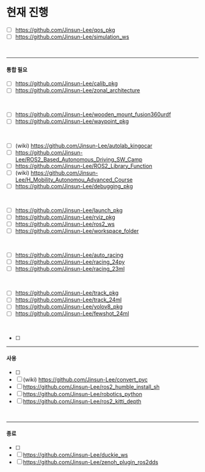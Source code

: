 # 현재 진행
- [ ] https://github.com/Jinsun-Lee/qos_pkg
- [ ] https://github.com/Jinsun-Lee/simulation_ws

</br>

---

#### 통합 필요 
- [ ] https://github.com/Jinsun-Lee/calib_pkg
- [ ] https://github.com/Jinsun-Lee/zonal_architecture

</br>

- [ ] https://github.com/Jinsun-Lee/wooden_mount_fusion360urdf
- [ ] https://github.com/Jinsun-Lee/waypoint_pkg

</br>

- [ ] (wiki) https://github.com/Jinsun-Lee/autolab_kingocar
- [ ] https://github.com/Jinsun-Lee/ROS2_Based_Autonomous_Driving_SW_Camp
- [ ] https://github.com/Jinsun-Lee/ROS2_Library_Function
- [ ] (wiki) https://github.com/Jinsun-Lee/H_Mobility_Autonomou_Advanced_Course
- [ ] https://github.com/Jinsun-Lee/debugging_pkg
      
</br>

- [ ] https://github.com/Jinsun-Lee/launch_pkg
- [ ] https://github.com/Jinsun-Lee/rviz_pkg
- [ ] https://github.com/Jinsun-Lee/ros2_ws
- [ ] https://github.com/Jinsun-Lee/workspace_folder

</br>

- [ ] https://github.com/Jinsun-Lee/auto_racing
- [ ] https://github.com/Jinsun-Lee/racing_24py
- [ ] https://github.com/Jinsun-Lee/racing_23ml
      
</br>

- [ ] https://github.com/Jinsun-Lee/track_pkg
- [ ] https://github.com/Jinsun-Lee/track_24ml
- [ ] https://github.com/Jinsun-Lee/yolov8_pkg
- [ ] https://github.com/Jinsun-Lee/fewshot_24ml

</br>

- [ ] 

---

#### 사용
- [ ]
- [ ] (wiki) https://github.com/Jinsun-Lee/convert_pyc
- [ ] https://github.com/Jinsun-Lee/ros2_humble_install_sh
- [ ] https://github.com/Jinsun-Lee/robotics_python
- [ ] https://github.com/Jinsun-Lee/ros2_kitti_depth

</br>

---

#### 종료 
- [ ] 
- [ ] https://github.com/Jinsun-Lee/duckie_ws
- [ ] https://github.com/Jinsun-Lee/zenoh_plugin_ros2dds
